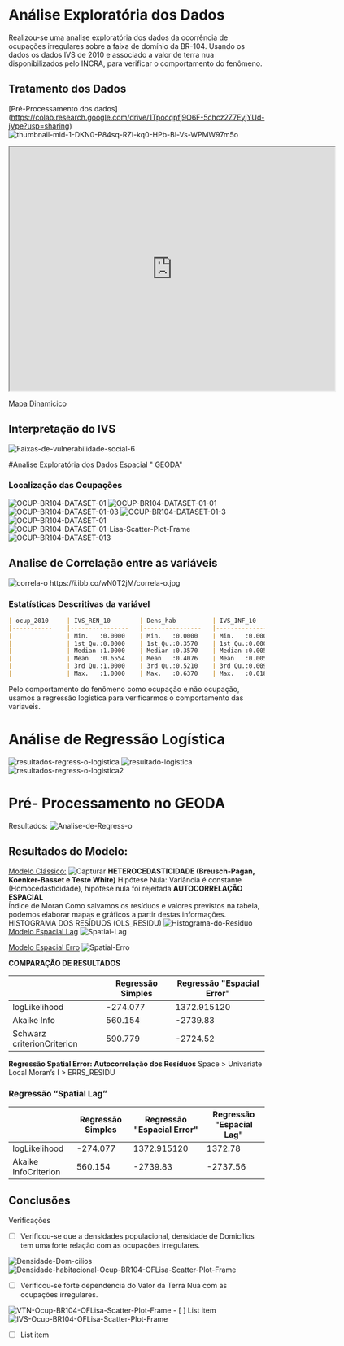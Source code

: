 # Análise Exploratória dos Dados

Realizou-se uma analise exploratória dos dados da ocorrência de ocupações irregulares sobre a faixa de domínio da BR-104. Usando os dados os dados IVS de 
2010 e associado a valor de terra nua disponibilizados pelo INCRA, para verificar o comportamento do fenômeno.

## Tratamento dos Dados 
[Pré-Processamento dos dados]
(https://colab.research.google.com/drive/1Tpocqpfj9O6F-5chcz2Z7EyjYUd-jVpe?usp=sharing) 
<img src="https://i.ibb.co/9ty9S5J/thumbnail-mid-1-DKN0-P84sq-RZl-kq0-HPb-Bl-Vs-WPMW97m5o.jpg" alt="thumbnail-mid-1-DKN0-P84sq-RZl-kq0-HPb-Bl-Vs-WPMW97m5o" border="0">
<iframe src="https://www.google.com/maps/d/u/0/embed?mid=1DKN0P84sqRZl_kq0HPbBlVsWPMW97m5o" width="640" height="480"></iframe>

[Mapa Dinamicico ](https://www.google.com/maps/d/u/0/edit?mid=1DKN0P84sqRZl_kq0HPbBlVsWPMW97m5o&usp=sharing)

## **Interpretação do IVS**

<img src="https://i.ibb.co/3y5534q/Faixas-de-vulnerabilidade-social-6.jpg" alt="Faixas-de-vulnerabilidade-social-6" border="0">

#Analise Exploratória dos Dados Espacial " GEODA"
### Localização das Ocupações 

<img src="https://i.ibb.co/9vNYk7X/OCUP-BR104-DATASET-01.png" alt="OCUP-BR104-DATASET-01" border="0">
<img src="https://i.ibb.co/HT6RBGv/OCUP-BR104-DATASET-01-01.png" alt="OCUP-BR104-DATASET-01-01" border="0">
<img src="https://i.ibb.co/VJJvPJT/OCUP-BR104-DATASET-01-03.png" alt="OCUP-BR104-DATASET-01-03" border="0">
<img src="https://i.ibb.co/NLF7bVs/OCUP-BR104-DATASET-01-3.png" alt="OCUP-BR104-DATASET-01-3" border="0">
<img src="https://i.ibb.co/SX6sxnq/OCUP-BR104-DATASET-01.png" alt="OCUP-BR104-DATASET-01" border="0">
<img src="https://i.ibb.co/v1L0tfc/OCUP-BR104-DATASET-01-Lisa-Scatter-Plot-Frame.png" alt="OCUP-BR104-DATASET-01-Lisa-Scatter-Plot-Frame" border="0">
<img src="https://i.ibb.co/mhST6G8/OCUP-BR104-DATASET-013.png" alt="OCUP-BR104-DATASET-013" border="0">

## Analise de Correlação entre as variáveis 

<img src="https://i.ibb.co/wN0T2jM/correla-o.jpg" alt="correla-o" border="0">
https://i.ibb.co/wN0T2jM/correla-o.jpg

### Estatísticas Descritivas da variável
```markdown
| ocup_2010 	| IVS_REN_10     	| Dens_hab       	| IVS_INF_10        	| Pop_Total      	| URB_RURAL      	| VTN_MED       	|              	|
|-----------	|----------------	|----------------	|-------------------	|----------------	|----------------	|---------------	|--------------	|
|           	| Min.   :0.0000 	| Min.   :0.0000 	| Min.   :0.0000000 	| Min.   :0.0000 	| Min.   : 22679 	| Min.   :0.000 	| Min.   :2395 	|
|           	| 1st Qu.:0.0000 	| 1st Qu.:0.3570 	| 1st Qu.:0.0003992 	| 1st Qu.:0.1050 	| 1st Qu.: 24903 	| 1st Qu.:0.000 	| 1st Qu.:5105 	|
|           	| Median :1.0000 	| Median :0.3570 	| Median :0.0053653 	| Median :0.1050 	| Median :314912 	| Median :1.000 	| Median :5105 	|
|           	| Mean   :0.6554 	| Mean   :0.4076 	| Mean   :0.0059538 	| Mean   :0.1428 	| Mean   :178470 	| Mean   :0.747 	| Mean   :4701 	|
|           	| 3rd Qu.:1.0000 	| 3rd Qu.:0.5210 	| 3rd Qu.:0.0097318 	| 3rd Qu.:0.2090 	| 3rd Qu.:314912 	| 3rd Qu.:1.000 	| 3rd Qu.:5105 	|
|           	| Max.   :1.0000 	| Max.   :0.6370 	| Max.   :0.0188397 	| Max.   :0.3810 	| Max.   :314912 	| Max.   :1.000 	| Max.   :8363 	|
```
Pelo comportamento do fenômeno como ocupação e não ocupação, usamos a regressão logística para verificarmos o comportamento das variaveis.

# Análise de Regressão Logística
<img src="https://i.ibb.co/4M4Z1M3/resultados-regress-o-logistica.jpg" alt="resultados-regress-o-logistica" border="0">

<img src="https://i.ibb.co/bdGMSgJ/resultado-logistica.jpg" alt="resultado-logistica" border="0">

<img src="https://i.ibb.co/Prqj6DM/resultados-regress-o-logistica2.jpg" alt="resultados-regress-o-logistica2" border="0">

# Pré- Processamento no GEODA
Resultados:
<img src="https://i.ibb.co/yFkx68K/Analise-de-Regress-o.jpg" alt="Analise-de-Regress-o" border="0">

## Resultados do Modelo:

[Modelo Clássico:](https://raw.githubusercontent.com/ErisonBarros/BR104_OCUP_FAIXA_DOMINIO/master/Resultados%20da%20Regress%C3%A3o%20final.txt)
<img src="https://i.ibb.co/wgDyG5W/Capturar.jpg" alt="Capturar" border="0">
**HETEROCEDASTICIDADE (Breusch-Pagan, Koenker-Basset e Teste White)**
Hipótese Nula: Variância é constante (Homocedasticidade), hipótese nula foi rejeitada
**AUTOCORRELAÇÃO ESPACIAL**  
Índice de Moran
Como salvamos os resíduos e valores previstos na tabela, podemos elaborar  mapas e gráficos a partir destas informações.
HISTOGRAMA DOS RESÍDUOS (OLS_RESIDU)
<img src="https://i.ibb.co/tHsWkXw/Histograma-do-Residuo.png" alt="Histograma-do-Residuo" border="0">
[Modelo Espacial Lag](https://raw.githubusercontent.com/ErisonBarros/BR104_OCUP_FAIXA_DOMINIO/master/Resultados%20da%20Regress%C3%A3o%20Spatal%20Lag.txt)
<img src="https://i.ibb.co/b22f7Rm/Spatial-Lag.jpg" alt="Spatial-Lag" border="0">

[Modelo Espacial Erro](https://raw.githubusercontent.com/ErisonBarros/BR104_OCUP_FAIXA_DOMINIO/master/Resultados%20da%20Regress%C3%A3o%20Spatal%20Erro.txt)
<img src="https://i.ibb.co/86c03GG/Spatial-Erro.jpg" alt="Spatial-Erro" border="0">

**COMPARAÇÃO DE RESULTADOS**

|               	| Regressão Simples 	| Regressão "Espacial Error"  	|
|---------------	|-------------------	|-----------------------------	|
| logLikelihood 	|  -274.077         	| 1372.915120                  	|
| Akaike Info   	|560.154           	| -2739.83                     	|
| Schwarz criterionCriterion     	|      590.779           	|  -2724.52                           	|


**Regressão Spatial Error:   Autocorrelação dos Resíduos**
Space > Univariate Local Moran’s I > ERRS_RESIDU

### Regressão “Spatial Lag”

|               	| Regressão Simples 	| Regressão "Espacial Error"  	|Regressão "Espacial Lag"  	
|---------------	|-------------------	|-----------------------------	|-----------------------------	|
| logLikelihood	|    -274.077    	|       1372.915120         	|1372.78
| Akaike InfoCriterion	|      560.154   	|       -2739.83              	|     -2737.56

## Conclusões 
Verificações 
 - [ ] Verificou-se que a densidades populacional, densidade de Domicílios tem uma forte relação com as ocupações irregulares.
 <img src="https://i.ibb.co/8bXKYSk/Densidade-Dom-cilios.png" alt="Densidade-Dom-cilios" border="0">
<img src="https://i.ibb.co/Ryy4mMX/Densidade-habitacional-Ocup-BR104-OFLisa-Scatter-Plot-Frame.png" alt="Densidade-habitacional-Ocup-BR104-OFLisa-Scatter-Plot-Frame" border="0">

 - [ ] Verificou-se forte dependencia do Valor da Terra Nua com as ocupações  irregulares.
 <img src="https://i.ibb.co/zxXmzjM/VTN-Ocup-BR104-OFLisa-Scatter-Plot-Frame.png" alt="VTN-Ocup-BR104-OFLisa-Scatter-Plot-Frame" border="0">
 - [ ] List item
 <img src="https://i.ibb.co/VgqSRk2/IVS-Ocup-BR104-OFLisa-Scatter-Plot-Frame.png" alt="IVS-Ocup-BR104-OFLisa-Scatter-Plot-Frame" border="0">
 
 - [ ] List item


<!--stackedit_data:
eyJoaXN0b3J5IjpbOTQ3MzU0MTgyLC0xMjI0MjQxMDkyLDE2MD
E0MTQ1MywxMjk1MjI3NzIzLDEzNzQ0ODE5OTQsOTc1NDA0MzI3
LDEyNDc2MTMxMjIsMTA2OTk3NzU0MiwxMTcxMDc4MzM3LDIwNj
E1NTg2NDksLTc4NTAwODM5OSwxMDEzOTg1MTgzLDc0NDA5MzU4
OCwtNjM1MzcyOTI1LC0xNjAwNjQ1NzEyLC0xNzA3MjM1ODU2LC
0xODI1NTIyMjQxLC0xMTU1ODI3ODYxLC0xMTgzMzU1NzIwLDg5
MzY5NjU4Nl19
-->
